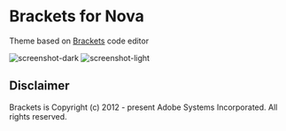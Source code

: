 # Brackets for Nova

Theme based on [Brackets](http://brackets.io) code editor

![screenshot-dark](https://raw.githubusercontent.com/maxgrafik/Brackets.novaextension/main/Images/readme/nova-brackets-dark.png)
![screenshot-light](https://raw.githubusercontent.com/maxgrafik/Brackets.novaextension/main/Images/readme/nova-brackets-light.png)

## Disclaimer

Brackets is Copyright (c) 2012 - present Adobe Systems Incorporated. All rights reserved.